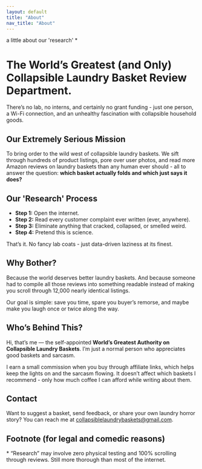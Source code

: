 ```yaml
---
layout: default
title: "About"
nav_title: "About"
---
```


<p class="kicker">a little about our 'research' *</p>

<div class="hero">
  <h1>The World’s Greatest (and Only) Collapsible Laundry Basket Review Department.</h1>
  <p class="sub">
    There’s no lab, no interns, and certainly no grant funding - just one person, a Wi-Fi connection,
    and an unhealthy fascination with collapsible household goods.
  </p>
</div>

<section class="trust">
  <h2>Our Extremely Serious Mission</h2>
  <p>
    To bring order to the wild west of collapsible laundry baskets.  
    We sift through hundreds of product listings, pore over user photos, and
    read more Amazon reviews on laundry baskets than any human ever should - all to answer
    the question: <strong>which basket actually folds and which just says it does?</strong>
  </p>
</section>

<section class="trust">
  <h2>Our 'Research' Process</h2>
  <ul>
    <li><strong>Step 1:</strong> Open the internet.</li>
    <li><strong>Step 2:</strong> Read every customer complaint ever written (ever, anywhere).</li>
    <li><strong>Step 3:</strong> Eliminate anything that cracked, collapsed, or smelled weird.</li>
    <li><strong>Step 4:</strong> Pretend this is science.</li>
  </ul>
  <p>
    That’s it. No fancy lab coats - just data-driven laziness at its finest.
  </p>
</section>

<section class="trust">
  <h2>Why Bother?</h2>
  <p>
    Because the world deserves better laundry baskets.  
    And because someone had to compile all those reviews into something readable
    instead of making you scroll through 12,000 nearly identical listings.
  </p>
  <p>
    Our goal is simple: save you time, spare you buyer’s remorse,
    and maybe make you laugh once or twice along the way.
  </p>
</section>

<section class="trust">
  <h2>Who’s Behind This?</h2>
  <p>
    Hi, that’s me — the self-appointed <strong>World’s Greatest Authority on Collapsible Laundry Baskets</strong>.
    I’m just a normal person who appreciates good baskets and sarcasm.
  </p>
  <p>
    I earn a small commission when you buy through affiliate links, which helps keep
    the lights on and the sarcasm flowing. It doesn’t affect which baskets I recommend -
    only how much coffee I can afford while writing about them.
  </p>
</section>

<section class="trust">
  <h2>Contact</h2>
  <p>
    Want to suggest a basket, send feedback, or share your own laundry horror story?  
    You can reach me at <a href="mailto:collapsiblelaundrybaskets@gmail.com">collapsiblelaundrybaskets@gmail.com</a>.
  </p>
</section>

<section class="trust">
  <h2>Footnote (for legal and comedic reasons)</h2>
  <p style="color:var(--muted);font-size:.9rem;">
    * “Research” may involve zero physical testing and 100% scrolling through reviews.  
    Still more thorough than most of the internet.
  </p>
</section>

